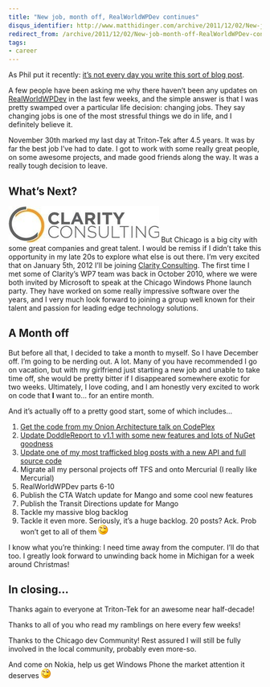 ```yaml
---
title: "New job, month off, RealWorldWPDev continues"
disqus_identifier: http://www.matthidinger.com/archive/2011/12/02/New-job-month-off-RealWorldWPDev-continues.aspx
redirect_from: /archive/2011/12/02/New-job-month-off-RealWorldWPDev-continues.aspx/
tags: 
- career
---
```

As Phil put it recently: [it’s not every day you write this sort of blog post](http://haacked.com/archive/2011/11/28/departing-microsoft.aspx).

A few people have been asking me why there haven’t been any updates on [RealWorldWPDev](http://www.matthidinger.com/archive/2011/10/16/RealWorldWPDev-Part-1-Introduction-and-Outline.aspx) in the last few weeks, and the simple answer is that I was pretty swamped over a particular life decision: changing jobs. They say changing jobs is one of the most stressful things we do in life, and I definitely believe it.

November 30th marked my last day at Triton-Tek after 4.5 years. It was by far the best job I’ve had to date. I got to work with some really great people, on some awesome projects, and made good friends along the way. It was a really tough decision to leave.

What’s Next?
------------

![](/images/subtext-content/www_matthidinger_com/Windows-Live-Writer/Changing-Jobs-RealW_133DD/clarity_thumb.jpg)
But Chicago is a big city with some great companies and great talent. I would be remiss if I didn’t take this opportunity in my late 20s to explore what else is out there. I’m very excited that on January 5th, 2012 I’ll be joining [Clarity Consulting](http://www.claritycon.com/). The first time I met some of Clarity’s WP7 team was back in October 2010, where we were both invited by Microsoft to speak at the Chicago Windows Phone launch party. They have worked on some really impressive software over the years, and I very much look forward to joining a group well known for their talent and passion for leading edge technology solutions.

A Month off
-----------

But before all that, I decided to take a month to myself. So I have December off. I’m going to be nerding out. A lot. Many of you have recommended I go on vacation, but with my girlfriend just starting a new job and unable to take time off, she would be pretty bitter if I disappeared somewhere exotic for two weeks. Ultimately, I love coding, and I am honestly very excited to work on code that **I** want to… for an entire month.

And it’s actually off to a pretty good start, some of which includes…

1.  [Get the code from my Onion Architecture talk on CodePlex](http://onionarch.codeplex.com)
2.  [Update DoddleReport to v1.1 with some new features and lots of NuGet goodness](http://doddlereport.codeplex.com/)
3.  [Update one of my most trafficked blog posts with a new API and full source code](http://www.matthidinger.com/archive/2011/11/27/Writing-a-Fluent-ASP-NET-MVC-Recursive-TreeView-Helper.aspx)
4.  Migrate all my personal projects off TFS and onto Mercurial (I really like Mercurial)
5.  RealWorldWPDev parts 6-10
6.  Publish the CTA Watch update for Mango and some cool new features
7.  Publish the Transit Directions update for Mango
8.  Tackle my massive blog backlog
9.  Tackle it even more. Seriously, it’s a huge backlog. 20 posts? Ack. Prob won’t get to all of them <img src="/images/subtext-content/www_matthidinger_com/Windows-Live-Writer/Changing-Jobs-RealW_133DD/wlEmoticon-winkingsmile_2.png" alt="Winking smile" class="wlEmoticon wlEmoticon-winkingsmile" />

I know what you’re thinking: I need time away from the computer. I’ll do that too. I greatly look forward to unwinding back home in Michigan for a week around Christmas!

In closing…
-----------

Thanks again to everyone at Triton-Tek for an awesome near half-decade!

Thanks to all of you who read my ramblings on here every few weeks!

Thanks to the Chicago dev Community! Rest assured I will still be fully involved in the local community, probably even more-so.

And come on Nokia, help us get Windows Phone the market attention it deserves <img src="/images/subtext-content/www_matthidinger_com/Windows-Live-Writer/Changing-Jobs-RealW_133DD/wlEmoticon-winkingsmile_2.png" alt="Winking smile" class="wlEmoticon wlEmoticon-winkingsmile" />

 

